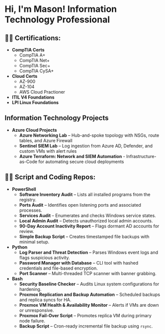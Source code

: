 <h1>Hi, I'm Mason!  Information Technology Professional </h1>

<h2>👨‍💻 Certifications:</h2>

- <b>CompTIA Certs</b>
  - CompTIA A+
  - CompTIA Net+
  - CompTIA Sec+
  - CompTIA CySA+
- <b>Cloud Certs</b>
  - AZ-900
  - AZ-104 
  - AWS Cloud Practioner
- <b>ITIL V4 Foundations</b>
- <b>LPI Linux Foundations</b>

<h2>Information Technology Projects</h2>

- <b>Azure Cloud Projects</b>
  - **Azure Networking Lab** – Hub-and-spoke topology with NSGs, route tables, and Azure Firewall
  - **Sentinel SIEM Lab** – Log ingestion from Azure AD, Defender, and custom VMs with alert rules
  - **Azure Terraform: Network and SIEM Automation** - Infrastructure-as-Code for automating secure cloud deployments


<h2>👨‍💻 Script and Coding Repos:</h2>

- <b>PowerShell </b>
  - **Software Inventory Audit** – Lists all installed programs from the registry.
  - **Ports Audit** – Identifies open listening ports and associated processes.
  - **Services Audit** – Enumerates and checks Windows service states.
  - **Local Admin Audit** – Detects unauthorized local admin accounts.
  - **90-Day Account Inactivity Report** – Flags dormant AD accounts for review.
  - **Simple Backup Script** – Creates timestamped file backups with minimal setup.
- <b>Python </b>
  - **Log Parser and Threat Detection** – Parses Windows event logs and flags suspicious activity.
  - **Password Manager with Database** – CLI tool with hashed credentials and file-based encryption.
  - **Port Scanner** – Multi-threaded TCP scanner with banner grabbing.
- <b>Bash </b>
  - **Security Baseline Checker** – Audits Linux system configurations for hardening.
  - **Proxmox Replication and Backup Automation** – Scheduled backups and replica syncs for HA.
  - **Proxmox VM Health & Availability Monitor** – Alerts if VMs are down or unresponsive.
  - **Proxmox Fail-Over Script** – Promotes replica VM during primary node failure.
  - **Backup Script** – Cron-ready incremental file backup using `rsync`.



<!--
**MasonMcGahey/MasonMcGahey** is a ✨ _special_ ✨ repository because its `README.md` (this file) appears on your GitHub profile.

Here are some ideas to get you started:

- 🔭 I’m currently working on ...
- 🌱 I’m currently learning ...
- 👯 I’m looking to collaborate on ...
- 🤔 I’m looking for help with ...
- 💬 Ask me about ...
- 📫 How to reach me: ...
- 😄 Pronouns: ...
- ⚡ Fun fact: ...
-->
